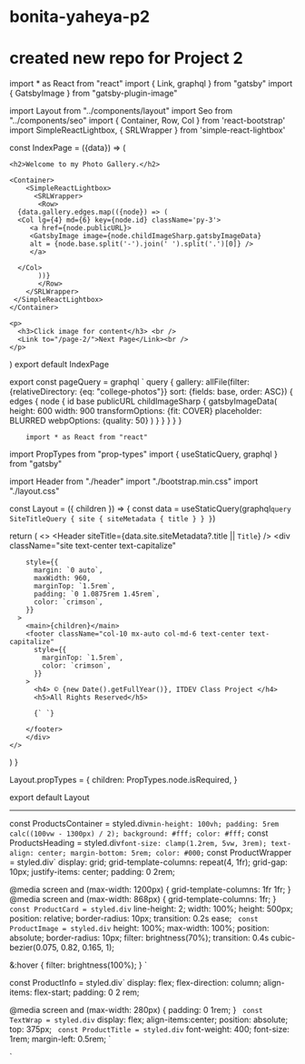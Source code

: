 # bonita-yaheya-p2

# created new repo for Project 2

import * as React from "react"
import { Link, graphql } from "gatsby"
import { GatsbyImage } from "gatsby-plugin-image"

import Layout from "../components/layout"
import Seo from "../components/seo"
import { Container, Row, Col } from 'react-bootstrap'
import SimpleReactLightbox, { SRLWrapper } from 'simple-react-lightbox'

const IndexPage = ({data}) => (
  <Layout>
    <Seo title="Home" />
    
    <h2>Welcome to my Photo Gallery.</h2>

    <Container>
        <SimpleReactLightbox>
          <SRLWrapper>
           <Row>         
      {data.gallery.edges.map(({node}) => (
      <Col lg={4} md={6} key={node.id} className='py-3'>
         <a href={node.publicURL}>
         <GatsbyImage image={node.childImageSharp.gatsbyImageData}
         alt = {node.base.split('-').join(' ').split('.')[0]} />
         </a>
         
      </Col>
           ))}
           </Row>
        </SRLWrapper>
     </SimpleReactLightbox>     
    </Container>
     
    <p>
      <h3>Click image for content</h3> <br />
      <Link to="/page-2/">Next Page</Link><br />
    </p>
  </Layout>
)
export default IndexPage

export const pageQuery = graphql `
  query {
    gallery: allFile(filter: 
      {relativeDirectory: {eq: "college-photos"}}
      sort: {fields: base, order: ASC}) {
      edges {
        node {
          id
          base
          publicURL
          childImageSharp {
            gatsbyImageData(
              height: 600
              width: 900
              transformOptions: {fit: COVER}
              placeholder: BLURRED
              webpOptions: {quality: 50}
            )
          }
        }
      }
    }
  }
		
		import * as React from "react"
import PropTypes from "prop-types"
import { useStaticQuery, graphql } from "gatsby"

import Header from "./header"
import "./bootstrap.min.css"
import "./layout.css"

const Layout = ({ children }) => {
  const data = useStaticQuery(graphql`
    query SiteTitleQuery {
      site {
        siteMetadata {
          title
        }
      }
    }
  `)

  return (
    <>
      <Header siteTitle={data.site.siteMetadata?.title || `Title`} />
      <div className="site text-center text-capitalize"
      
        style={{
          margin: `0 auto`,
          maxWidth: 960,
          marginTop: `1.5rem`,
          padding: `0 1.0875rem 1.45rem`,
          color: `crimson`,
        }}
      >
        <main>{children}</main>
        <footer className="col-10 mx-auto col-md-6 text-center text-capitalize"
          style={{
            marginTop: `1.5rem`,
            color: `crimson`,
          }}
        >
          <h4> © {new Date().getFullYear()}, ITDEV Class Project </h4>
          <h5>All Rights Reserved</h5> 
         
          {` `}
                      
        </footer>
        </div>
    </>
  )
}

Layout.propTypes = {
  children: PropTypes.node.isRequired,
}

export default Layout

----------------------
const ProductsContainer = styled.div`
min-height: 100vh;
padding: 5rem calc((100vw - 1300px) / 2);
background: #fff;
color: #fff;
`
const ProductsHeading = styled.div`
font-size: clamp(1.2rem, 5vw, 3rem);
text-align: center;
margin-bottom: 5rem;
color: #000;
`
const ProductWrapper = styled.div`
  display: grid;
  grid-template-columns: repeat(4, 1fr);
  grid-gap: 10px;
  justify-items: center;
  padding: 0 2rem;

  @media screen and (max-width: 1200px) {
    grid-template-columns: 1fr 1fr;
  }
  @media screen and (max-width: 868px) {
    grid-template-columns: 1fr;
  }
`
const ProductCard = styled.div`
  line-height: 2;
  width: 100%;
  height: 500px;
  position: relative;
  border-radius: 10px;
  transition: 0.2s ease;
`
const ProductImage = styled.div`
  height: 100%;
  max-width: 100%;
  position: absolute;
  border-radius: 10px;
  filter: brightness(70%);
  transition: 0.4s cubic-bezier(0.075, 0.82, 0.165, 1);

  &:hover {
    filter: brightness(100%);
  }
`

const ProductInfo = styled.div`
 display: flex;
 flex-direction: column;
 align-items: flex-start;
 padding: 0 2 rem;

 @media screen and (max-width: 280px) {
    padding: 0 1rem;
  }
`
const TextWrap = styled.div`
  display: flex;
  align-items:center;
  position: absolute;
  top: 375px;
`
const ProductTitle = styled.div`
  font-weight: 400;
  font-size: 1rem;
  margin-left: 0.5rem;
`


`

